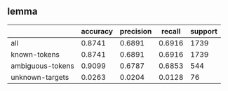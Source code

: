 
## lemma

|                  | accuracy | precision | recall | support |
|------------------|----------|-----------|--------|---------|
| all              | 0.8741   | 0.6891    | 0.6916 | 1739    |
| known-tokens     | 0.8741   | 0.6891    | 0.6916 | 1739    |
| ambiguous-tokens | 0.9099   | 0.6787    | 0.6853 | 544     |
| unknown-targets  | 0.0263   | 0.0204    | 0.0128 | 76      |

